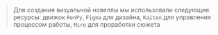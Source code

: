 >Для создания визуальной новеллы мы использовали следующие ресурсы: 
>движок `RenPy`, 
>`Figma` для дизайна, 
>`Kaiten` для управления процессом работы, 
>`Miro` для проработки сюжета
